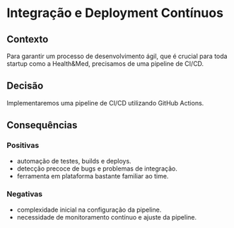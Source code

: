 # Integração e Deployment Contínuos

## Contexto

Para garantir um processo de desenvolvimento ágil, que é crucial para toda startup como a Health&Med, precisamos de uma pipeline de CI/CD.

## Decisão

Implementaremos uma pipeline de CI/CD utilizando GitHub Actions.

## Consequências

### Positivas

- automação de testes, builds e deploys.
- detecção precoce de bugs e problemas de integração.
- ferramenta em plataforma bastante familiar ao time.

### Negativas

- complexidade inicial na configuração da pipeline.
- necessidade de monitoramento contínuo e ajuste da pipeline.
